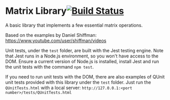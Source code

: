 # Matrix Library[![Build Status](https://circleci.com/gh/Carla-de-Beer/Continuous-Integration.png?&style=shield&circle-token=:circle-token)](https://circleci.com/gh/Carla-de-Beer/Continuous-Integration)

A basic library that implements a few essential matrix operations.

Based on the examples by Daniel Shiffman:
https://www.youtube.com/user/shiffman/videos

Unit tests, under the `test` folder, are built with the Jest testing engine. Note that Jest runs in a Node.js environment, so you won't have access to the DOM. Ensure a current version of Node.js is installed, install Jest and run the unit tests with the command `npm test`.

If you need to run unit tests with the DOM, there are also examples of QUnit unit tests provided with this library under the `test` folder. Just run the `QUnitTests.html` with a local server: `http://127.0.0.1:<port number>/tests/QUnitTests.html`

